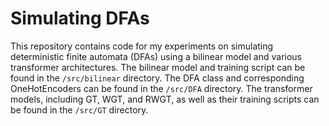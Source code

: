 # Simulating DFAs
This repository contains code for my experiments on simulating deterministic finite automata (DFAs) using a bilinear model and various transformer architectures. The bilinear model and training script can be found in the `/src/bilinear` directory. The DFA class and corresponding OneHotEncoders can be found in the `/src/DFA` directory. The transformer models, including GT, WGT, and RWGT, as well as their training scripts can be found in the `/src/GT` directory.